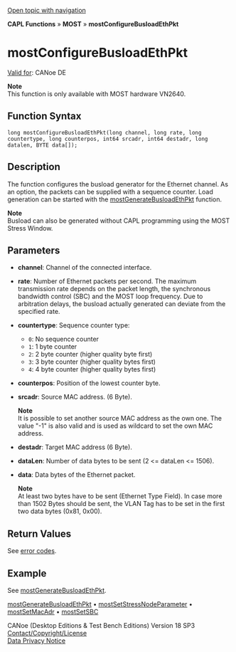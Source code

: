 [Open topic with navigation](../../../../../CANoeDEFamily.htm#Topics/CAPLFunctions/MOST/Functions/CAPLfunctionMOSTConfigureBusloadEthPkt.md)

**CAPL Functions** » **MOST** » **mostConfigureBusloadEthPkt**

# mostConfigureBusloadEthPkt

[Valid for](../../../Shared/FeatureAvailability.md): CANoe DE

**Note**  
This function is only available with MOST hardware VN2640.

## Function Syntax

```plaintext
long mostConfigureBusloadEthPkt(long channel, long rate, long countertype, long counterpos, int64 srcadr, int64 destadr, long datalen, BYTE data[]);
```

## Description

The function configures the busload generator for the Ethernet channel. As an option, the packets can be supplied with a sequence counter. Load generation can be started with the [mostGenerateBusloadEthPkt](CAPLfunctionMOSTGenerateBusloadEthPkt.md) function.

**Note**  
Busload can also be generated without CAPL programming using the MOST Stress Window.

## Parameters

- **channel**: Channel of the connected interface.
- **rate**: Number of Ethernet packets per second. The maximum transmission rate depends on the packet length, the synchronous bandwidth control (SBC) and the MOST loop frequency. Due to arbitration delays, the busload actually generated can deviate from the specified rate.
- **countertype**: Sequence counter type:
  - `0`: No sequence counter
  - `1`: 1 byte counter
  - `2`: 2 byte counter (higher quality byte first)
  - `3`: 3 byte counter (higher quality bytes first)
  - `4`: 4 byte counter (higher quality bytes first)
- **counterpos**: Position of the lowest counter byte.
- **srcadr**: Source MAC address. (6 Byte).

  **Note**  
  It is possible to set another source MAC address as the own one. The value "-1" is also valid and is used as wildcard to set the own MAC address.

- **destadr**: Target MAC address (6 Byte).
- **dataLen**: Number of data bytes to be sent (2 \<\= dataLen \<\= 1506).
- **data**: Data bytes of the Ethernet packet.

  **Note**  
  At least two bytes have to be sent (Ethernet Type Field). In case more than 1502 Bytes should be sent, the VLAN Tag has to be set in the first two data bytes (0x81, 0x00).

## Return Values

See [error codes](../CAPLfunctionsMOSTErrorCodes.md).

## Example

See [mostGenerateBusloadEthPkt](CAPLfunctionMOSTGenerateBusloadEthPkt.md).

[mostGenerateBusloadEthPkt](CAPLfunctionMOSTGenerateBusloadEthPkt.md) • [mostSetStressNodeParameter](CAPLfunctionMOSTSetGetStressNodeParameter.md) • [mostSetMacAdr](CAPLfunctionMOSTSetGetMacAdr.md) • [mostSetSBC](CAPLfunctionMOSTSetSBC.md)

CANoe (Desktop Editions & Test Bench Editions) Version 18 SP3  
[Contact/Copyright/License](../../../Shared/ContactCopyrightLicense.md)  
[Data Privacy Notice](https://www.vector.com/int/en/company/get-info/privacy-policy/)
